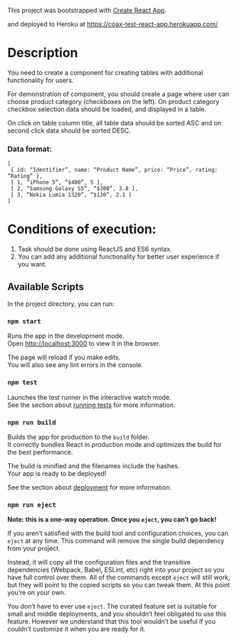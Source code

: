 This project was bootstrapped with [Create React App](https://github.com/facebookincubator/create-react-app).

and deployed to Heroku at https://coax-test-react-app.herokuapp.com/

# Description
You need to create a component for creating tables with additional functionality for users.

For demonstration of component, you should create a page where user can choose product category (checkboxes on the left).
On product category checkbox selection data should be loaded, and displayed in a table.

On click on table column title, all table data should be sorted ASC and on second click data should be sorted DESC.

### Data format:
```
[
 { id: “Identifier”, name: “Product Name”, price: “Price”, rating: “Rating” },
 [ 1, “iPhone 5”, “$400”, 5 ],
 [ 2, “Samsung Galaxy S5”, “$300”, 3.8 ],
 [ 3, “Nokia Lumia 1320”, “$130”, 2.1 ]
]
```

# Conditions of execution:
1. Task should be done using ReactJS and ES6 syntax.
2. You can add any additional functionality for better user experience if you want.



## Available Scripts

In the project directory, you can run:

### `npm start`

Runs the app in the development mode.<br>
Open [http://localhost:3000](http://localhost:3000) to view it in the browser.

The page will reload if you make edits.<br>
You will also see any lint errors in the console.

### `npm test`

Launches the test runner in the interactive watch mode.<br>
See the section about [running tests](#running-tests) for more information.

### `npm run build`

Builds the app for production to the `build` folder.<br>
It correctly bundles React in production mode and optimizes the build for the best performance.

The build is minified and the filenames include the hashes.<br>
Your app is ready to be deployed!

See the section about [deployment](#deployment) for more information.

### `npm run eject`

**Note: this is a one-way operation. Once you `eject`, you can’t go back!**

If you aren’t satisfied with the build tool and configuration choices, you can `eject` at any time. This command will remove the single build dependency from your project.

Instead, it will copy all the configuration files and the transitive dependencies (Webpack, Babel, ESLint, etc) right into your project so you have full control over them. All of the commands except `eject` will still work, but they will point to the copied scripts so you can tweak them. At this point you’re on your own.

You don’t have to ever use `eject`. The curated feature set is suitable for small and middle deployments, and you shouldn’t feel obligated to use this feature. However we understand that this tool wouldn’t be useful if you couldn’t customize it when you are ready for it.

